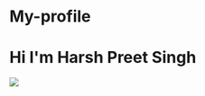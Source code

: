 # My-profile

# Hi I'm Harsh Preet Singh 

<p>
  <img src="https://img.freepik.com/free-vector/laptop-with-pr…-programming-applications-dark-neon_39422-971.jpg">
